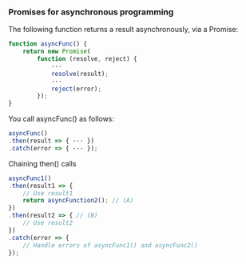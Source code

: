 ### Promises for asynchronous programming

The following function returns a result asynchronously, via a Promise:
```js
function asyncFunc() {
    return new Promise(
        function (resolve, reject) {
            ···
            resolve(result);
            ···
            reject(error);
        });
}
```

You call asyncFunc() as follows:
```js
asyncFunc()
.then(result => { ··· })
.catch(error => { ··· });
```

Chaining then() calls
```js
asyncFunc1()
.then(result1 => {
    // Use result1
    return asyncFunction2(); // (A)
})
.then(result2 => { // (B)
    // Use result2
})
.catch(error => {
    // Handle errors of asyncFunc1() and asyncFunc2()
});
```